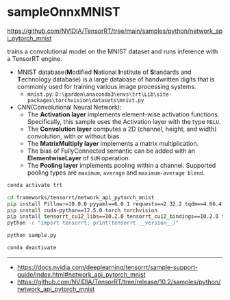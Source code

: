# sampleOnnxMNIST

<https://github.com/NVIDIA/TensorRT/tree/main/samples/python/network_api_pytorch_mnist>

trains a convolutional model on the MNIST dataset and runs inference with a TensorRT engine.

- MNIST database(**M**odified **N**ational **I**nstitute of **S**tandards and **T**echnology database) is a large database of handwritten digits that is commonly used for training various image processing systems.
  - `mnist.py`: `D:\garden\anaconda3\envs\trt\Lib\site-packages\torchvision\datasets\mnist.py`
- CNN(Convolutional Neural Network):
  - The **Activation layer** implements element-wise activation functions. Specifically, this sample uses the Activation layer with the type `RELU`.
  - The **Convolution layer** computes a 2D (channel, height, and width) convolution, with or without bias.
  - The **MatrixMultiply layer** implements a matrix multiplication.
  - The bias of FullyConnected semantic can be added with an **ElementwiseLayer** of `SUM` operation.
  - The **Pooling layer** implements pooling within a channel. Supported pooling types are `maximum`, `average` and `maximum-average blend`.

```sh
conda activate trt

cd frameworks/tensorrt/network_api_pytorch_mnist
pip install Pillow>=10.0.0 pyyaml==6.0.1 requests==2.32.2 tqdm==4.66.4 numpy==1.26.4
pip install cuda-python==12.5.0 torch torchvision
pip install tensorrt_cu12_libs==10.2.0 tensorrt_cu12_bindings==10.2.0 tensorrt==10.2.0 --extra-index-url https://pypi.nvidia.com
python -c "import tensorrt; print(tensorrt.__version__)"
```

```sh
python sample.py
```

```sh
conda deactivate
```

----

- <https://docs.nvidia.com/deeplearning/tensorrt/sample-support-guide/index.html#network_api_pytorch_mnist>
- <https://github.com/NVIDIA/TensorRT/tree/release/10.2/samples/python/network_api_pytorch_mnist>
